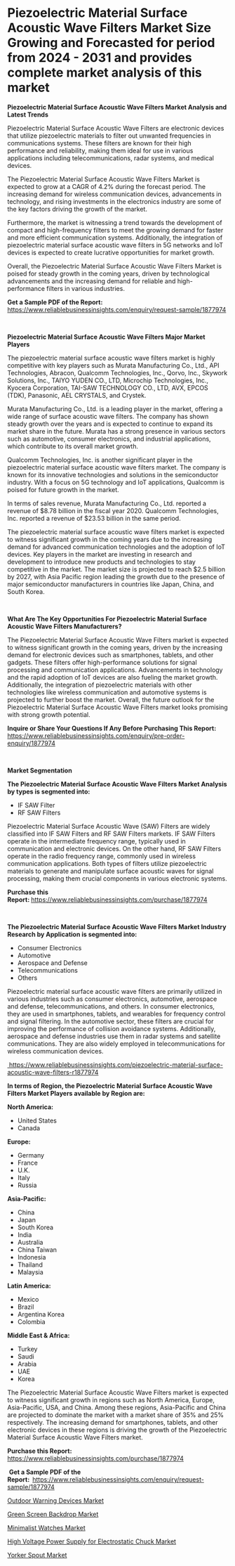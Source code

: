 <p><h1>Piezoelectric Material Surface Acoustic Wave Filters Market Size Growing and Forecasted for period from 2024 - 2031 and provides complete market analysis of this market</h1></p><p><strong>Piezoelectric Material Surface Acoustic Wave Filters Market Analysis and Latest Trends</strong></p>
<p><p>Piezoelectric Material Surface Acoustic Wave Filters are electronic devices that utilize piezoelectric materials to filter out unwanted frequencies in communications systems. These filters are known for their high performance and reliability, making them ideal for use in various applications including telecommunications, radar systems, and medical devices.</p><p>The Piezoelectric Material Surface Acoustic Wave Filters Market is expected to grow at a CAGR of 4.2% during the forecast period. The increasing demand for wireless communication devices, advancements in technology, and rising investments in the electronics industry are some of the key factors driving the growth of the market.</p><p>Furthermore, the market is witnessing a trend towards the development of compact and high-frequency filters to meet the growing demand for faster and more efficient communication systems. Additionally, the integration of piezoelectric material surface acoustic wave filters in 5G networks and IoT devices is expected to create lucrative opportunities for market growth.</p><p>Overall, the Piezoelectric Material Surface Acoustic Wave Filters Market is poised for steady growth in the coming years, driven by technological advancements and the increasing demand for reliable and high-performance filters in various industries.</p></p>
<p><strong>Get a Sample PDF of the Report:&nbsp;</strong> <a href="https://www.reliablebusinessinsights.com/enquiry/request-sample/1877974">https://www.reliablebusinessinsights.com/enquiry/request-sample/1877974</a></p>
<p>&nbsp;</p>
<p><strong>Piezoelectric Material Surface Acoustic Wave Filters Major Market Players</strong></p>
<p><p>The piezoelectric material surface acoustic wave filters market is highly competitive with key players such as Murata Manufacturing Co., Ltd., API Technologies, Abracon, Qualcomm Technologies, Inc., Qorvo, Inc., Skywork Solutions, Inc., TAIYO YUDEN CO., LTD, Microchip Technologies, Inc., Kyocera Corporation, TAI-SAW TECHNOLOGY CO., LTD, AVX, EPCOS (TDK), Panasonic, AEL CRYSTALS, and Crystek.</p><p>Murata Manufacturing Co., Ltd. is a leading player in the market, offering a wide range of surface acoustic wave filters. The company has shown steady growth over the years and is expected to continue to expand its market share in the future. Murata has a strong presence in various sectors such as automotive, consumer electronics, and industrial applications, which contribute to its overall market growth.</p><p>Qualcomm Technologies, Inc. is another significant player in the piezoelectric material surface acoustic wave filters market. The company is known for its innovative technologies and solutions in the semiconductor industry. With a focus on 5G technology and IoT applications, Qualcomm is poised for future growth in the market.</p><p>In terms of sales revenue, Murata Manufacturing Co., Ltd. reported a revenue of $8.78 billion in the fiscal year 2020. Qualcomm Technologies, Inc. reported a revenue of $23.53 billion in the same period.</p><p>The piezoelectric material surface acoustic wave filters market is expected to witness significant growth in the coming years due to the increasing demand for advanced communication technologies and the adoption of IoT devices. Key players in the market are investing in research and development to introduce new products and technologies to stay competitive in the market. The market size is projected to reach $2.5 billion by 2027, with Asia Pacific region leading the growth due to the presence of major semiconductor manufacturers in countries like Japan, China, and South Korea.</p></p>
<p>&nbsp;</p>
<p><strong>What Are The Key Opportunities For Piezoelectric Material Surface Acoustic Wave Filters Manufacturers?</strong></p>
<p><p>The Piezoelectric Material Surface Acoustic Wave Filters market is expected to witness significant growth in the coming years, driven by the increasing demand for electronic devices such as smartphones, tablets, and other gadgets. These filters offer high-performance solutions for signal processing and communication applications. Advancements in technology and the rapid adoption of IoT devices are also fueling the market growth. Additionally, the integration of piezoelectric materials with other technologies like wireless communication and automotive systems is projected to further boost the market. Overall, the future outlook for the Piezoelectric Material Surface Acoustic Wave Filters market looks promising with strong growth potential.</p></p>
<p><strong>Inquire or Share Your Questions If Any Before Purchasing This Report:</strong> <a href="https://www.reliablebusinessinsights.com/enquiry/pre-order-enquiry/1877974">https://www.reliablebusinessinsights.com/enquiry/pre-order-enquiry/1877974</a></p>
<p>&nbsp;</p>
<p><strong>Market Segmentation</strong></p>
<p><strong>The Piezoelectric Material Surface Acoustic Wave Filters Market Analysis by types is segmented into:</strong></p>
<p><ul><li>IF SAW Filter</li><li>RF SAW Filters</li></ul></p>
<p><p>Piezoelectric Material Surface Acoustic Wave (SAW) Filters are widely classified into IF SAW Filters and RF SAW Filters markets. IF SAW Filters operate in the intermediate frequency range, typically used in communication and electronic devices. On the other hand, RF SAW Filters operate in the radio frequency range, commonly used in wireless communication applications. Both types of filters utilize piezoelectric materials to generate and manipulate surface acoustic waves for signal processing, making them crucial components in various electronic systems.</p></p>
<p><strong>Purchase this Report:&nbsp;</strong><a href="https://www.reliablebusinessinsights.com/purchase/1877974">https://www.reliablebusinessinsights.com/purchase/1877974</a></p>
<p>&nbsp;</p>
<p><strong>The Piezoelectric Material Surface Acoustic Wave Filters Market Industry Research by Application is segmented into:</strong></p>
<p><ul><li>Consumer Electronics</li><li>Automotive</li><li>Aerospace and Defense</li><li>Telecommunications</li><li>Others</li></ul></p>
<p><p>Piezoelectric material surface acoustic wave filters are primarily utilized in various industries such as consumer electronics, automotive, aerospace and defense, telecommunications, and others. In consumer electronics, they are used in smartphones, tablets, and wearables for frequency control and signal filtering. In the automotive sector, these filters are crucial for improving the performance of collision avoidance systems. Additionally, aerospace and defense industries use them in radar systems and satellite communications. They are also widely employed in telecommunications for wireless communication devices.</p></p>
<p><a href="https://www.reliablebusinessinsights.com/piezoelectric-material-surface-acoustic-wave-filters-r1877974">&nbsp;https://www.reliablebusinessinsights.com/piezoelectric-material-surface-acoustic-wave-filters-r1877974</a></p>
<p><strong>In terms of Region, the Piezoelectric Material Surface Acoustic Wave Filters Market Players available by Region are:</strong></p>
<p>
    <p> <strong> North America: </strong>
        <ul>
            <li>United States</li>
            <li>Canada</li>
        </ul>
        </p> 
    <p> <strong> Europe: </strong>
        <ul>
            <li>Germany</li>
            <li>France</li>
            <li>U.K.</li>
            <li>Italy</li>
            <li>Russia</li>
        </ul>
        </p> 
    <p> <strong> Asia-Pacific: </strong>
        <ul>
            <li>China</li>
            <li>Japan</li>
            <li>South Korea</li>
            <li>India</li>
            <li>Australia</li>
            <li>China Taiwan</li>
            <li>Indonesia</li>
            <li>Thailand</li>
            <li>Malaysia</li>
        </ul>
        </p> 
    <p> <strong> Latin America: </strong>
        <ul>
            <li>Mexico</li>
            <li>Brazil</li>
            <li>Argentina Korea</li>
            <li>Colombia</li>
        </ul>
        </p> 
    <p> <strong> Middle East & Africa: </strong>
        <ul>
            <li>Turkey</li>
            <li>Saudi</li>
            <li>Arabia</li>
            <li>UAE</li>
            <li>Korea</li>
        </ul>
    </p>
    </p>
<p><p>The Piezoelectric Material Surface Acoustic Wave Filters market is expected to witness significant growth in regions such as North America, Europe, Asia-Pacific, USA, and China. Among these regions, Asia-Pacific and China are projected to dominate the market with a market share of 35% and 25% respectively. The increasing demand for smartphones, tablets, and other electronic devices in these regions is driving the growth of the Piezoelectric Material Surface Acoustic Wave Filters market.</p></p>
<p><strong>Purchase this Report: </strong><a href="https://www.reliablebusinessinsights.com/purchase/1877974">https://www.reliablebusinessinsights.com/purchase/1877974</a></p>
<p>&nbsp;<strong>Get a Sample PDF of the Report:&nbsp;&nbsp;</strong><a href="https://www.reliablebusinessinsights.com/enquiry/request-sample/1877974">https://www.reliablebusinessinsights.com/enquiry/request-sample/1877974</a></p>
<p><strong></strong></p>
<p><p><a href="https://github.com/trameciabutler45/Market-Research-Report-List-1/blob/main/outdoor-warning-devices-market.md">Outdoor Warning Devices Market</a></p><p><a href="https://medium.com/@millerjimk/green-screen-backdrop-market-size-by-type-polyester-nylon-muslin-others-by-product-0d4e0578348d">Green Screen Backdrop Market</a></p><p><a href="https://medium.com/@madw10245644/minimalist-watches-market-trends-focusing-on-minimalist-watches-market-insight-and-forecast-1adbe84afcea">Minimalist Watches Market</a></p><p><a href="https://github.com/JosephMorgnlvXXff/Market-Research-Report-List-1/blob/main/high-voltage-power-supply-for-electrostatic-chuck-market.md">High Voltage Power Supply for Electrostatic Chuck Market</a></p><p><a href="https://medium.com/@danielwardb654202/yorker-spout-market-industry-trends-and-forecast-for-period-from-2024-to-2031-b51b0e65b008">Yorker Spout Market</a></p></p>